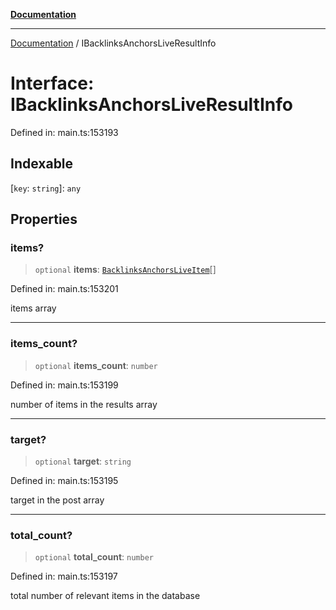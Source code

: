 [**Documentation**](../README.md)

***

[Documentation](../README.md) / IBacklinksAnchorsLiveResultInfo

# Interface: IBacklinksAnchorsLiveResultInfo

Defined in: main.ts:153193

## Indexable

\[`key`: `string`\]: `any`

## Properties

### items?

> `optional` **items**: [`BacklinksAnchorsLiveItem`](../classes/BacklinksAnchorsLiveItem.md)[]

Defined in: main.ts:153201

items array

***

### items\_count?

> `optional` **items\_count**: `number`

Defined in: main.ts:153199

number of items in the results array

***

### target?

> `optional` **target**: `string`

Defined in: main.ts:153195

target in the post array

***

### total\_count?

> `optional` **total\_count**: `number`

Defined in: main.ts:153197

total number of relevant items in the database
